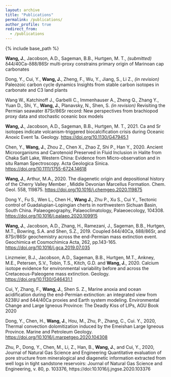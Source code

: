 ```yaml
---
layout: archive
title: "Publications"
permalink: /publications/
author_profile: true
redirect_from:
  - /publications
---
```

{% include base_path %}

**Wang, J.**, Jacobson, A.D., Sageman, B.B., Hurtgen, M. T., *(submitted)* δ44/40Ca-δ88/86Sr multi-proxy constrains primary origin of Marinoan cap carbonates

Dong, Y., Cui, Y., **Wang, J.**, Zheng, F., Wu, Y., Jiang, S., Li Z., *(in revision)* Paleozoic carbon cycle dynamics Insights from stable carbon isotopes in carbonate and C3 land plants

Wang W., Katchinoff J., Garbelli C., Immenhauser A., Zheng Q., Zhang Y., Yuan D., Shi, Y., **Wang, J.**, Planavsky, N., Shen, S. *(in revision)* Revisiting the Permian seawater 87Sr/86Sr record: New perspectives from brachiopod proxy data and stochastic oceanic box models

**Wang, J.**, Jacobson, A.D., Sageman, B.B., Hurtgen, M. T., 2021. Ca and Sr isotopes indicate volcanism-triggered biocalcification crisis during Oceanic Anoxic Event 1a. Geology. https://doi.org/10.1130/G47945.1

Chen, Y., **Wang, J.**, Zhou Z., Chen X., Zhao Z, Shi P., Han Y., 2020. Ancient Microorganisms and Carotenoid Preserved in Fluid Inclusion in Halite from Chaka Salt Lake, Western China: Evidence from Micro-observation and in situ Raman Spectroscopy. Acta Geologica Sinica.  https://doi.org/10.1111/1755-6724.14618

**Wang, J.**, Arthur, M.A., 2020. The diagenetic origin and depositional history of the Cherry Valley Member , Middle Devonian Marcellus Formation. Chem. Geol. 558, 119875. https://doi.org/10.1016/j.chemgeo.2020.119875

Dong Y., Fu S., Wen L., Chen H., **Wang J.**, Zhu P., Xu S., Cui Y., Tectonic control of Guadalupian-Lopingian cherts in northwestern Sichuan Basin, South China. Palaeogeography, Palaeoclimatology, Palaeoecology, 104308. https://doi.org/10.1016/j.palaeo.2020.109915

**Wang, J.**, Jacobson, A.D., Zhang, H., Ramezani, J., Sageman, B.B., Hurtgen, M.T., Bowring, S.A. and Shen, S.Z., 2019. Coupled δ44/40Ca, δ88/86Sr, and 87Sr/86Sr geochemistry across the end-Permian mass extinction event. Geochimica et Cosmochimica Acta, 262, pp.143-165. https://doi.org/10.1016/j.gca.2019.07.035

Linzmeier, B.J., Jacobson, A.D., Sageman, B.B., Hurtgen, M.T., Ankney, M.E., Petersen, S.V., Tobin, T.S., Kitch, G.D. and **Wang, J.**, 2020. Calcium isotope evidence for environmental variability before and across the Cretaceous-Paleogene mass extinction. Geology. https://doi.org/10.1130/G46431.1

Cui, Y, Zhang, F., **Wang, J.**, Shen S. Z., Marine anoxia and ocean acidification during the end-Permian extinction: an integrated view from δ238U and δ44/40Ca proxies and Earth system modeling. Environmental Change and Large Igneous Province: The Deadly Kiss of LIPs, AGU Book 2020

Dong, Y., Chen, H., **Wang, J.**, Hou, M., Zhu, P., Zhang, C., Cui. Y., 2020, Thermal convection dolomitization induced by the Emeishan Large Igneous Province. Marine and Petroleum Geology.  https://doi.org/10.1016/j.marpetgeo.2020.104308

Zhu, P., Dong, Y., Chen, M., Li, Z., Han, B., **Wang, J.**, and Cui, Y., 2020, Journal of Natural Gas Science and Engineering Quantitative evaluation of pore structure from mineralogical and diagenetic information extracted from well logs in tight sandstone reservoirs: Journal of Natural Gas Science and Engineering, v. 80, p. 103376, https://doi:10.1016/j.jngse.2020.103376
